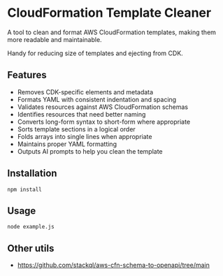 # CloudFormation Template Cleaner

A tool to clean and format AWS CloudFormation templates, making them more readable and maintainable.

Handy for reducing size of templates and ejecting from CDK.

## Features

- Removes CDK-specific elements and metadata
- Formats YAML with consistent indentation and spacing
- Validates resources against AWS CloudFormation schemas
- Identifies resources that need better naming
- Converts long-form syntax to short-form where appropriate
- Sorts template sections in a logical order
- Folds arrays into single lines when appropriate
- Maintains proper YAML formatting
- Outputs AI prompts to help you clean the template

## Installation

```
npm install
```

## Usage

```
node example.js
```

## Other utils

- https://github.com/stackql/aws-cfn-schema-to-openapi/tree/main